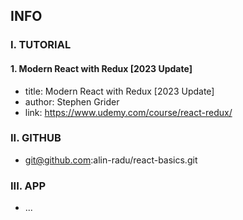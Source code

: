 ## INFO

### I. TUTORIAL

#### 1. Modern React with Redux [2023 Update]

- title: Modern React with Redux [2023 Update]
- author: Stephen Grider
- link: https://www.udemy.com/course/react-redux/

### II. GITHUB

- git@github.com:alin-radu/react-basics.git

### III. APP

- ...

